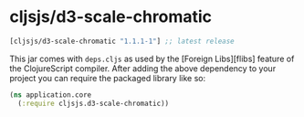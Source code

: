 # cljsjs/d3-scale-chromatic

[](dependency)
```clojure
[cljsjs/d3-scale-chromatic "1.1.1-1"] ;; latest release
```
[](/dependency)

This jar comes with `deps.cljs` as used by the [Foreign Libs][flibs] feature
of the ClojureScript compiler. After adding the above dependency to your project
you can require the packaged library like so:

```clojure
(ns application.core
  (:require cljsjs.d3-scale-chromatic))
```
